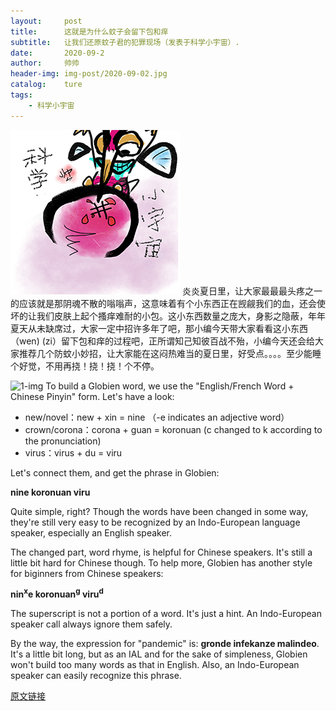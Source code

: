 ```yaml
---
layout:     post
title:      这就是为什么蚊子会留下包和痒
subtitle:   让我们还原蚊子君的犯罪现场（发表于科学小宇宙）.
date:       2020-09-2
author:     帅帅
header-img: img-post/2020-09-02.jpg
catalog:    ture
tags:       
    - 科学小宇宙 
---
```

![1-img](https://github.com/taiyangxingqiu58/taiyangxingqiu58.github.io/blob/master/img/2020-09-02-1.jpg)
 炎炎夏日里，让大家最最最头疼之一的应该就是那阴魂不散的嗡嗡声，这意味着有个小东西正在觊觎我们的血，还会使坏的让我们皮肤上起个搔痒难耐的小包。这小东西数量之庞大，身影之隐蔽，年年夏天从未缺席过，大家一定中招许多年了吧，那小编今天带大家看看这小东西（wen) (zi）留下包和痒的过程吧，正所谓知己知彼百战不殆，小编今天还会给大家推荐几个防蚊小妙招，让大家能在这闷热难当的夏日里，好受点。。。。至少能睡个好觉，不用再挠！挠！挠！个不停。

![1-img](img\..\2020-09-02-封面.png)
To build a Globien word, we use the "English/French Word + Chinese Pinyin" form. Let's have a look:

* new/novel：new + xin = nine  （-e indicates an adjective word）
* crown/corona：corona + guan = koronuan (c changed to k according to the pronunciation)
* virus：virus + du = viru

Let's connect them, and get the phrase in Globien:

**nine koronuan viru**

Quite simple, right? Though the words have been changed in some way, they're still very easy to be recognized by an Indo-European language speaker, especially an English speaker.

The changed part, word rhyme, is helpful for Chinese speakers.  It's still a little bit hard for Chinese though.  To help more, Globien has another style for biginners from Chinese speakers:  

**nin<sup>x</sup>e koronuan<sup>g</sup> viru<sup>d</sup>**

The superscript is not a portion of a word.  It's just a hint.  An Indo-European speaker call always ignore them safely.

By the way, the expression for "pandemic" is: **gronde infekanze malindeo**.  It's a little bit long, but as an IAL and for the sake of simpleness, Globien won't build too many words as that in English.  Also, an Indo-European speaker can easily recognize this phrase. 

[原文链接](https://mp.weixin.qq.com/s/HqfH5IWatFTRYGoqu_tztg)

